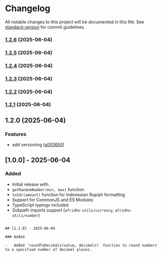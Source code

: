 # Changelog

All notable changes to this project will be documented in this file. See [standard-version](https://github.com/conventional-changelog/standard-version) for commit guidelines.

### [1.2.6](https://github.com/afridho/afridho-utils/compare/v1.2.5...v1.2.6) (2025-06-04)

### [1.2.5](https://github.com/afridho/afridho-utils/compare/v1.2.4...v1.2.5) (2025-06-04)

### [1.2.4](https://github.com/afridho/afridho-utils/compare/v1.2.3...v1.2.4) (2025-06-04)

### [1.2.3](https://github.com/afridho/afridho-utils/compare/v1.2.2...v1.2.3) (2025-06-04)

### [1.2.2](https://github.com/afridho/afridho-utils/compare/v1.2.1...v1.2.2) (2025-06-04)

### [1.2.1](https://github.com/afridho/afridho-utils/compare/v1.2.0...v1.2.1) (2025-06-04)

## 1.2.0 (2025-06-04)


### Features

* add versioning ([a003650](https://github.com/afridho/afridho-utils/commit/a003650c3f0f8840db41e67094300a07bf8e474c))

## [1.0.0] - 2025-06-04

### Added

-   Initial release with:
-   `getRandomNumber(min, max)` function
-   `toIdr(amount)` function for Indonesian Rupiah formatting
-   Support for CommonJS and ES Modules
-   TypeScript typings included
-   Subpath imports support (`afridho-utils/currency`, `afridho-utils/number`)
```

## [1.1.0] - 2025-06-04

### Added

-   Added `roundToDecimals(value, decimals)` function to round numbers to a specified number of decimal places.
